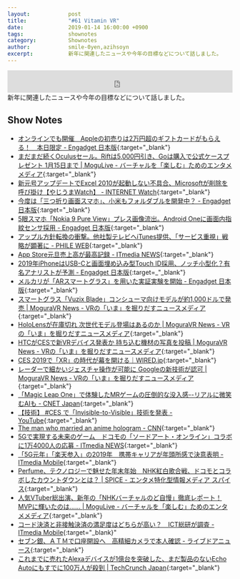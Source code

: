 ```yaml
---
layout:            post
title:             "#61 Vitamin VR"
date:              2019-01-14 16:00:00 +0900
tags:              shownotes
category:          Shownotes
author:            smile-0yen,azihsoyn
excerpt:           新年に関連したニュースや今年の目標などについて話しました。
---
```

<iframe width="100%" height="50" scrolling="no" frameborder="no" src="https://w.soundcloud.com/player/?url=https%3A//api.soundcloud.com/tracks/558751677&amp;auto_play=false&amp;hide_related=false&amp;show_user=true&amp;show_reposts=false&amp;visual=false&amp;show_artwork=false&amp;default_height=75"></iframe>
新年に関連したニュースや今年の目標などについて話しました。

## Show Notes
- [オンラインでも開催　Appleの初売りは2万円超のギフトカードがもらえる！　本日限定 \- Engadget 日本版](https://japanese.engadget.com/2019/01/02/apple-2/){:target="_blank"}
- [まだまだ続くOculusセール。Riftは5,000円引き、Goは購入で公式ケースプレゼント 1月15日まで \| MoguLive \- バーチャルを「楽しむ」ためのエンタメメディア](https://www.moguravr.com/oculus-sale-2019-1/){:target="_blank"}
- [新元号アップデートでExcel 2010が起動しない不具合、Microsoftが削除を呼び掛け【やじうまWatch】 \- INTERNET Watch](https://internet.watch.impress.co.jp/docs/yajiuma/1160935.html){:target="_blank"}
- [今度は「三つ折り画面スマホ」、小米もフォルダブルを開発中？ \- Engadget 日本版](https://japanese.engadget.com/2019/01/03/xiaomi/){:target="_blank"}
- [5眼スマホ「Nokia 9 Pure View」プレス画像流出。Android Oneに画面内指紋センサ採用 \- Engadget 日本版](https://japanese.engadget.com/2019/01/01/5-nokia-9-pure-view-android-one/){:target="_blank"}
- [アップル方針転換の衝撃。他社製テレビへiTunes提供、「サービス重視」戦略が顕著に \- PHILE WEB](https://www.phileweb.com/review/column/201901/07/641.html){:target="_blank"}
- [App Store元旦売上高が最高記録 \- ITmedia NEWS](http://www.itmedia.co.jp/news/articles/1901/04/news022.html){:target="_blank"}
- [2019年iPhoneはUSB\-Cと画面埋め込み型Touch ID採用、ノッチ小型化？有名アナリストが予測 \- Engadget 日本版](https://japanese.engadget.com/2019/01/05/2019-iphone-usb-c-touch-id/){:target=_"_blank"}
- [メルカリが「ARスマートグラス」を用いた実証実験を開始 \- Engadget 日本版](https://japanese.engadget.com/2019/01/07/ar/){:target="_blank"}
- [スマートグラス「Vuzix Blade」コンシューマ向けモデルが約1,000ドルで発売 \| MoguraVR News \- VRの「いま」を掘りだすニュースメディア](https://www.moguravr.com/vuzix-blade/){:target="_blank"}
- [HoloLensが在庫切れ 次世代モデル登場はあるのか \| MoguraVR News \- VRの「いま」を掘りだすニュースメディア](https://www.moguravr.com/hololens-out-of-stock/){:target="_blank"}
- [HTCがCESで新VRデバイス発表か 持ち込む機材の写真を投稿 \| MoguraVR News \- VRの「いま」を掘りだすニュースメディア](https://www.moguravr.com/htc-ces2019/){:target="_blank"}
- [CES 2019で「XR」の時代が幕を開ける｜WIRED\.jp](https://wired.jp/2019/01/07/what-is-xr/){:target="_blank"}
- [レーダーで細かいジェスチャ操作が可能に Googleの新技術が認可 \| MoguraVR News \- VRの「いま」を掘りだすニュースメディア](https://www.moguravr.com/google-soli/){:target="_blank"}
- [「Magic Leap One」で体験したMRゲームの圧倒的な没入感\-\-リアルに微笑むAIも \- CNET Japan](https://japan.cnet.com/article/35130040/){:target="_blank"}
- [【技術】 \#CES で「Invisible\-to\-Visible」技術を発表 \- YouTube](https://www.youtube.com/watch?v=5ZPEOgmIm7Y&feature=youtu.be){:target="_blank"}
- [The man who married an anime hologram \- CNN](https://edition.cnn.com/2018/12/28/health/rise-of-digisexuals-intl/index.html){:target="_blank"}
- [5Gで実現する未来のゲーム　ドコモの「ソードアート・オンライン」コラボに1万4000人の応募 \- ITmedia NEWS](http://www.itmedia.co.jp/news/articles/1712/11/news029.html){:target="_blank"}
- [「5G元年」「楽天参入」の2019年　携帯キャリアが年頭所感で決意表明 \- ITmedia Mobile](http://www.itmedia.co.jp/mobile/articles/1901/07/news069.html){:target="_blank"}
- [Perfume、テクノロジーで魅せた年末年始　NHK紅白歌合戦、ドコモとコラボしたカウントダウンとは？ \| SPICE \- エンタメ特化型情報メディア スパイス](https://spice.eplus.jp/articles/222925){:target="_blank"}
- [人気VTuber総出演、新年の「NHKバーチャルのど自慢」徹底レポート！ MVPに輝いたのは…… \| MoguLive \- バーチャルを「楽しむ」ためのエンタメメディア](https://www.moguravr.com/virtual-nodojiman-report/){:target="_blank"}
- [コード決済と非接触決済の満足度はどちらが高い？　ICT総研が調査 \- ITmedia Mobile](http://www.itmedia.co.jp/mobile/articles/1901/07/news103.html){:target="_blank}"
- [セブン銀、ＡＴＭで口座開設へ　高精細カメラで本人確認 \- ライブドアニュース](http://news.livedoor.com/article/detail/15839036/){:target="_blank"}
- [これまでに売れたAlexaデバイスが1億台を突破した、まだ製品のないEcho Autoにもすでに100万人が殺到 \| TechCrunch Japan](https://jp.techcrunch.com/2019/01/05/2019-01-04-more-than-100-million-alexa-devices-have-been-sold/){:target="_blank"}
